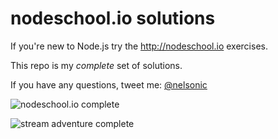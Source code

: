 # nodeschool.io solutions

If you're new to Node.js try the http://nodeschool.io exercises.

This repo is my *complete* set of solutions.

If you have any questions, tweet me: [@nelsonic](https://twitter.com/nelsonic)

![nodeschool.io complete](http://i.imgur.com/QeAugZV.png)

![stream adventure complete](http://i.imgur.com/f7DilSZ.png)